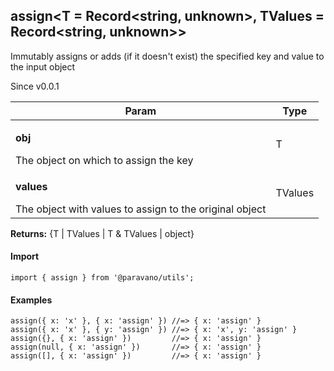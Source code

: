 <h2>assign&lt;T = Record&lt;string, unknown&gt;, TValues = Record&lt;string, unknown&gt;&gt;</h2>
<p>Immutably assigns or adds (if it doesn't exist) the specified key and value to the input object</p>
<p>Since v0.0.1</p>
<table>
      <thead>
      <tr>
        <th>Param</th>
        <th>Type</th></tr>
      </thead>
      <tbody><tr><td><p><b>obj</b></p>The object on which to assign the key</td><td>T</td></tr><tr><td><p><b>values</b></p>The object with values to assign to the original object</td><td>TValues</td></tr></tbody>
    </table><p><b>Returns:</b> {T | TValues | T &amp; TValues | object}</p>
<h4>Import</h4>

```
import { assign } from '@paravano/utils';
```

  <h4>Examples</h4>




```    
assign({ x: 'x' }, { x: 'assign' }) //=> { x: 'assign' }
assign({ x: 'x' }, { y: 'assign' }) //=> { x: 'x', y: 'assign' }
assign({}, { x: 'assign' })         //=> { x: 'assign' }
assign(null, { x: 'assign' })       //=> { x: 'assign' }
assign([], { x: 'assign' })         //=> { x: 'assign' }
```

    